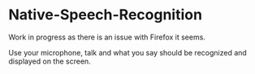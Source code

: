 # Native-Speech-Recognition

Work in progress as there is an issue with Firefox it seems.

Use your microphone, talk and what you say should be recognized and displayed on the screen.
